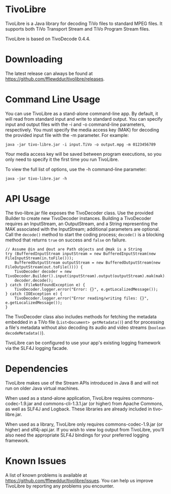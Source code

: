 # TivoLibre
TivoLibre is a Java library for decoding TiVo files to standard MPEG files. It supports both TiVo Transport Stream and TiVo Program Stream files.

TivoLibre is based on TivoDecode 0.4.4.

# Downloading
The latest release can always be found at https://github.com/fflewddur/tivolibre/releases.

# Command Line Usage
You can use TivoLibre as a stand-alone command-line app. By default, it will read from standard input and write to standard output. You can specify input and output files with the -i and -o command-line parameters, respectively. You must specify the media access key (MAK) for decoding the provided input file with the -m parameter. For example:

    java -jar tivo-libre.jar -i input.TiVo -o output.mpg -m 0123456789

Your media access key will be saved between program executions, so you only need to specify it the first time you run TivoLibre.

To view the full list of options, use the -h command-line parameter:

    java -jar tivo-libre.jar -h

# API Usage
The tivo-libre.jar file exposes the TivoDecoder class. Use the provided Builder to create new TivoDecoder instances. Building a TivoDecoder requires an InputStream, an OutputStream, and a String representing the MAK associated with the InputStream; additional parameters are optional. Call the `decode()` method to start the coding process; `decode()` is a blocking method that returns `true` on success and `false` on failure.

    // Assume @in and @out are Path objects and @mak is a String
    try (BufferedInputStream inputStream = new BufferedInputStream(new FileInputStream(in.toFile()));
        BufferedOutputStream outputStream = new BufferedOutputStream(new FileOutputStream(out.toFile()))) {
        TivoDecoder decoder = new TivoDecoder.Builder().input(inputStream).output(outputStream).mak(mak).build();
        decoder.decode();
    } catch (FileNotFoundException e) {
        TivoDecoder.logger.error("Error: {}", e.getLocalizedMessage());
    } catch (IOException e) {
        TivoDecoder.logger.error("Error reading/writing files: {}", e.getLocalizedMessage());
    }

The TivoDecoder class also includes methods for fetching the metadata embedded in a TiVo file (`List<Document> getMetadata()`) and for processing a file's metadata without also decoding its audio and video streams (`boolean decodeMetadata()`).

TivoLibre can be configured to use your app's existing logging framework via the SLF4J logging facade.

# Dependencies
TivoLibre makes use of the Stream APIs introduced in Java 8 and will not run on older Java virtual machines.

When used as a stand-alone application, TivoLibre requires commons-codec-1.9.jar and commons-cli-1.3.1.jar (or higher) from Apache Commons, as well as SLF4J and Logback. These libraries are already included in tivo-libre.jar.

When used as a library, TivoLibre only requires commons-codec-1.9.jar (or higher) and slf4j-api.jar. If you wish to view log output from TivoLibre, you'll also need the appropriate SLF4J bindings for your preferred logging framework.

# Known Issues
A list of known problems is available at https://github.com/fflewddur/tivolibre/issues. You can help us improve TivoLibre by reporting any problems you encounter.